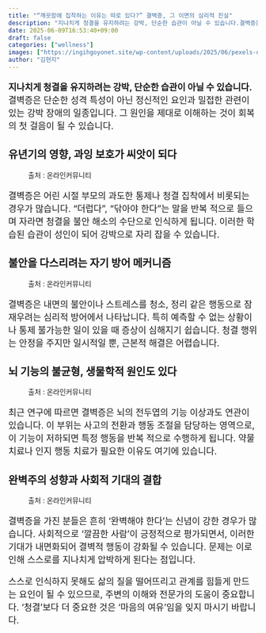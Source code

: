 ```yaml
---
title: "“깨끗함에 집착하는 이유는 따로 있다?” 결벽증, 그 이면의 심리적 진실"
description: "지나치게 청결을 유지하려는 강박, 단순한 습관이 아닐 수 있습니다.결벽증은 단순한 성격 특성이 아닌 정신적인 요인과 밀접한 관련이 있는 강박 장애의 일종입니다. 그 원인을 제대로 이해하는 것이 회복의 첫 걸음이 될 수 있습니다."
date: 2025-06-09T16:53:40+09:00
draft: false
categories: ["wellness"]
images: ["https://ingihgoyonet.site/wp-content/uploads/2025/06/pexels-dariaobymaha-1684038-1024x683.jpg", "https://ingihgoyonet.site/wp-content/uploads/2025/06/pexels-matilda-wormwood-4099467-1024x683.jpg", "https://ingihgoyonet.site/wp-content/uploads/2025/06/pexels-mart-production-7089331-1024x683.jpg", "https://ingihgoyonet.site/wp-content/uploads/2025/06/pexels-cottonbro-4108797-768x1024.jpg"]
author: "김현지"
---
```


<p style="font-size:18px"><strong>지나치게 청결을 유지하려는 강박, 단순한 습관이 아닐 수 있습니다.</strong><br>결벽증은 단순한 성격 특성이 아닌 정신적인 요인과 밀접한 관련이 있는 강박 장애의 일종입니다. 그 원인을 제대로 이해하는 것이 회복의 첫 걸음이 될 수 있습니다.</p> <h2 >유년기의 영향, 과잉 보호가 씨앗이 되다</h2> <figure ><img src="https://ingihgoyonet.site/wp-content/uploads/2025/06/pexels-dariaobymaha-1684038-1024x683.jpg" alt="" style="aspect-ratio:16/9;object-fit:cover"/><figcaption >출처 : 온라인커뮤니티</figcaption></figure> <p style="font-size:18px">결벽증은 어린 시절 부모의 과도한 통제나 청결 집착에서 비롯되는 경우가 많습니다. “더럽다”, “닦아야 한다”는 말을 반복 적으로 들으며 자라면 청결을 불안 해소의 수단으로 인식하게 됩니다. 이러한 학습된 습관이 성인이 되어 강박으로 자리 잡을 수 있습니다.</p> <h2 >불안을 다스리려는 자기 방어 메커니즘</h2> <figure ><img src="https://ingihgoyonet.site/wp-content/uploads/2025/06/pexels-matilda-wormwood-4099467-1024x683.jpg" alt="" style="aspect-ratio:16/9;object-fit:cover"/><figcaption >출처 : 온라인커뮤니티</figcaption></figure> <p style="font-size:18px">결벽증은 내면의 불안이나 스트레스를 청소, 정리 같은 행동으로 잠재우려는 심리적 방어에서 나타납니다. 특히 예측할 수 없는 상황이나 통제 불가능한 일이 있을 때 증상이 심해지기 쉽습니다. 청결 행위는 안정을 주지만 일시적일 뿐, 근본적 해결은 어렵습니다.</p> <h2 >뇌 기능의 불균형, 생물학적 원인도 있다</h2> <figure ><img src="https://ingihgoyonet.site/wp-content/uploads/2025/06/pexels-mart-production-7089331-1024x683.jpg" alt="" style="aspect-ratio:16/9;object-fit:cover"/><figcaption >출처 : 온라인커뮤니티</figcaption></figure> <p style="font-size:18px">최근 연구에 따르면 결벽증은 뇌의 전두엽의 기능 이상과도 연관이 있습니다. 이 부위는 사고의 전환과 행동 조절을 담당하는 영역으로, 이 기능이 저하되면 특정 행동을 반복 적으로 수행하게 됩니다. 약물 치료나 인지 행동 치료가 필요한 이유도 여기에 있습니다.</p> <h2 >완벽주의 성향과 사회적 기대의 결합</h2> <figure ><img src="https://ingihgoyonet.site/wp-content/uploads/2025/06/pexels-cottonbro-4108797-768x1024.jpg" alt="" style="aspect-ratio:16/9;object-fit:cover"/><figcaption >출처 : 온라인커뮤니티</figcaption></figure> <p style="font-size:18px">결벽증을 가진 분들은 흔히 ‘완벽해야 한다’는 신념이 강한 경우가 많습니다. 사회적으로 ‘깔끔한 사람’이 긍정적으로 평가되면서, 이러한 기대가 내면화되어 결벽적 행동이 강화될 수 있습니다. 문제는 이로 인해 스스로를 지나치게 압박하게 된다는 점입니다.</p> <p style="font-size:18px">스스로 인식하지 못해도 삶의 질을 떨어뜨리고 관계를 힘들게 만드는 요인이 될 수 있으므로, 주변의 이해와 전문가의 도움이 중요합니다. ‘청결’보다 더 중요한 것은 ‘마음의 여유’임을 잊지 마시기 바랍니다.</p>
